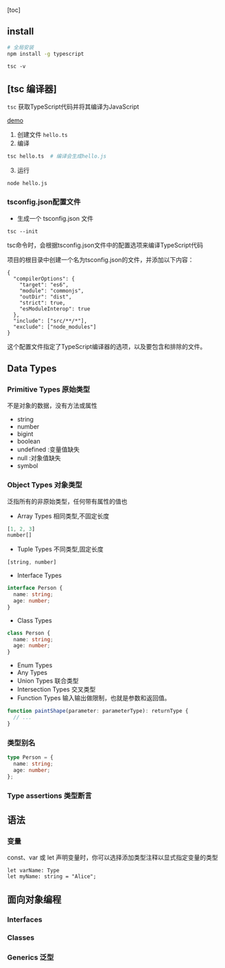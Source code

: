 
[toc]

## install
```bash
# 全局安装
npm install -g typescript
```

```
tsc -v
```

## [tsc 编译器]
`tsc` 获取TypeScript代码并将其编译为JavaScript

[demo](./helloword/)

1. 创建文件 `hello.ts`
2. 编译
```bash
tsc hello.ts  # 编译会生成hello.js
```
3. 运行
```
node hello.js
```



### tsconfig.json配置文件
- 生成一个 tsconfig.json 文件
```
tsc --init
```
tsc命令时，会根据tsconfig.json文件中的配置选项来编译TypeScript代码

项目的根目录中创建一个名为tsconfig.json的文件，并添加以下内容：
```
{
  "compilerOptions": {
    "target": "es6",
    "module": "commonjs",
    "outDir": "dist",
    "strict": true,
    "esModuleInterop": true
  },
  "include": ["src/**/*"],
  "exclude": ["node_modules"]
}
```
这个配置文件指定了TypeScript编译器的选项，以及要包含和排除的文件。


## Data Types

### Primitive Types 原始类型
不是对象的数据，没有方法或属性
- string
- number
- bigint
- boolean
- undefined :变量值缺失
- null  :对象值缺失
- symbol
### Object Types 对象类型
泛指所有的非原始类型，任何带有属性的值也

- Array Types
相同类型,不固定长度
```ts
[1, 2, 3]
number[]
```
- Tuple Types
不同类型,固定长度
```ts
[string, number]
```
- Interface Types
```ts
interface Person {
  name: string;
  age: number;
}
```
- Class Types
```ts
class Person {
  name: string;
  age: number;
}
```
- Enum Types
- Any Types
- Union Types 联合类型
- Intersection Types 交叉类型
- Function Types
输入输出做限制，也就是参数和返回值。
```ts
function paintShape(parameter: parameterType): returnType {
  // ...
}
```

### 类型别名
```ts
type Person = {
  name: string;
  age: number;
};
```
### Type assertions 类型断言

## 语法
### 变量
const、var 或 let 声明变量时，你可以选择添加类型注释以显式指定变量的类型
```
let varName: Type
let myName: string = "Alice";
```

### 


## 面向对象编程

### Interfaces

### Classes


### Generics 泛型